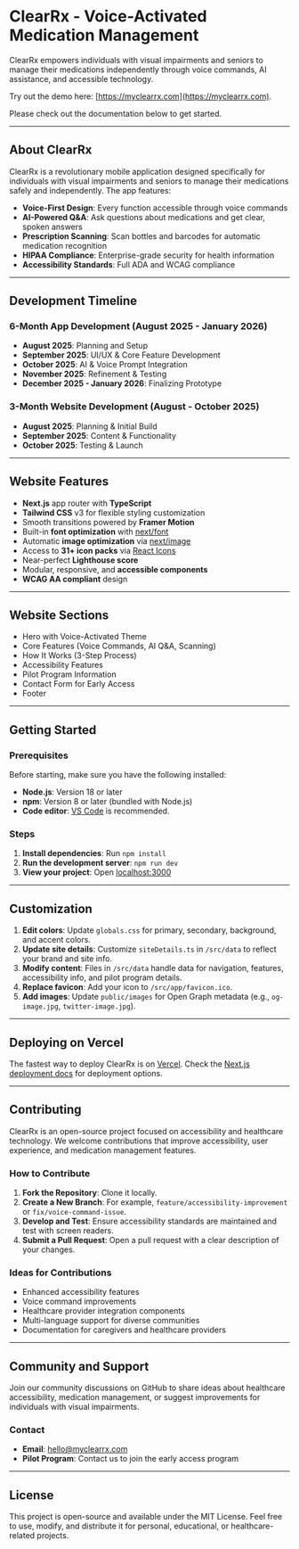 # ClearRx - Voice-Activated Medication Management

ClearRx empowers individuals with visual impairments and seniors to manage their medications independently through voice commands, AI assistance, and accessible technology.

Try out the demo here: [https://myclearrx.com](https://myclearrx.com).

Please check out the documentation below to get started.

---

## About ClearRx

ClearRx is a revolutionary mobile application designed specifically for individuals with visual impairments and seniors to manage their medications safely and independently. The app features:

- **Voice-First Design**: Every function accessible through voice commands
- **AI-Powered Q&A**: Ask questions about medications and get clear, spoken answers
- **Prescription Scanning**: Scan bottles and barcodes for automatic medication recognition
- **HIPAA Compliance**: Enterprise-grade security for health information
- **Accessibility Standards**: Full ADA and WCAG compliance

---

## Development Timeline

### 6-Month App Development (August 2025 - January 2026)
- **August 2025**: Planning and Setup
- **September 2025**: UI/UX & Core Feature Development
- **October 2025**: AI & Voice Prompt Integration
- **November 2025**: Refinement & Testing
- **December 2025 - January 2026**: Finalizing Prototype

### 3-Month Website Development (August - October 2025)
- **August 2025**: Planning & Initial Build
- **September 2025**: Content & Functionality
- **October 2025**: Testing & Launch

---

## Website Features

- **Next.js** app router with **TypeScript**
- **Tailwind CSS** v3 for flexible styling customization
- Smooth transitions powered by **Framer Motion**
- Built-in **font optimization** with [next/font](https://nextjs.org/docs/app/api-reference/components/font)
- Automatic **image optimization** via [next/image](https://nextjs.org/docs/app/building-your-application/optimizing/images)
- Access to **31+ icon packs** via [React Icons](https://react-icons.github.io/react-icons/)
- Near-perfect **Lighthouse score**
- Modular, responsive, and **accessible components**
- **WCAG AA compliant** design

---

## Website Sections

- Hero with Voice-Activated Theme
- Core Features (Voice Commands, AI Q&A, Scanning)
- How It Works (3-Step Process)
- Accessibility Features
- Pilot Program Information
- Contact Form for Early Access
- Footer

---

## Getting Started

### Prerequisites

Before starting, make sure you have the following installed:

- **Node.js**: Version 18 or later
- **npm**: Version 8 or later (bundled with Node.js)
- **Code editor**: [VS Code](https://code.visualstudio.com/) is recommended.

### Steps

1. **Install dependencies**: Run `npm install`
2. **Run the development server**: `npm run dev`
3. **View your project**: Open [localhost:3000](http://localhost:3000)

---

## Customization

1. **Edit colors**: Update `globals.css` for primary, secondary, background, and accent colors.
2. **Update site details**: Customize `siteDetails.ts` in `/src/data` to reflect your brand and site info.
3. **Modify content**: Files in `/src/data` handle data for navigation, features, accessibility info, and pilot program details.
4. **Replace favicon**: Add your icon to `/src/app/favicon.ico`.
5. **Add images**: Update `public/images` for Open Graph metadata (e.g., `og-image.jpg`, `twitter-image.jpg`).

---

## Deploying on Vercel

The fastest way to deploy ClearRx is on [Vercel](https://vercel.com/). Check the [Next.js deployment docs](https://vercel.com/docs/deployments/deployment-methods) for deployment options.

---

## Contributing

ClearRx is an open-source project focused on accessibility and healthcare technology. We welcome contributions that improve accessibility, user experience, and medication management features.

### How to Contribute

1. **Fork the Repository**: Clone it locally.
2. **Create a New Branch**: For example, `feature/accessibility-improvement` or `fix/voice-command-issue`.
3. **Develop and Test**: Ensure accessibility standards are maintained and test with screen readers.
4. **Submit a Pull Request**: Open a pull request with a clear description of your changes.

### Ideas for Contributions

- Enhanced accessibility features
- Voice command improvements
- Healthcare provider integration components
- Multi-language support for diverse communities
- Documentation for caregivers and healthcare providers

---

## Community and Support

Join our community discussions on GitHub to share ideas about healthcare accessibility, medication management, or suggest improvements for individuals with visual impairments.

### Contact

- **Email**: hello@myclearrx.com
- **Pilot Program**: Contact us to join the early access program

---

## License

This project is open-source and available under the MIT License. Feel free to use, modify, and distribute it for personal, educational, or healthcare-related projects.
